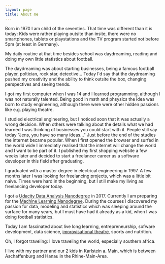 ```yaml
---
layout: page
title: About me
---
```



Born in 1970 I am child of the seventies. That time was different than it is today:
Kids were rather playing outsite than insite, there were no smartphones, tablets or playstations and the TV program started not before 5pm (at least in Germany).

My daily routine at that time besides school was daydreaming, reading and doing my own little statistics about football.

The daydreaming was about starting businesses, being a famous football player, poltician, rock star, detective... Today I'd say that the daydreaming pushed my creativity 
and the ability to think outsite the box, changing perspectives and seeing trends.

I got my first computer when I was 14 and I learned programming, although I was not naturally talented. Being good in math and phsysics the idea was born to study engineering, although there were 
were other hidden passions like e.g. playing theatre.

I studied electrical engineering, but I noticed soon that it was actually a wrong decision. When others were talking about the details what we had learned I was thinking of businesses 
 you could start with it. People still say today "Jens, you have so many ideas..."
Just before the end of the studies the internet became popular. When I first opened the browser and surfed 
in the world wide I immediatly realised that the internet will change the world and I want to be part of it. I published my first shopping website a few weeks later and decided to start a freelancer career as a software developer in this field after graduating.

I graduated with a master degree in electrical engineering in 1997. A few months later I was looking for freelancing projects, which was a little bit naive. Times were hard in the beginning, but I still make my living as freelancing developer today.

I got a [Udacity Data Analysis Nanodegree](https://eu.udacity.com/course/data-analyst-nanodegree--nd002?gclid=EAIaIQobChMItr_YwqHQ2gIVKb7tCh0GxA9rEAAYASAAEgJcH_D_BwE) in 2017. Currently I am preparing for the [Machine Learning Nanodegree](https://eu.udacity.com/course/machine-learning-engineer-nanodegree--nd009?gclid=EAIaIQobChMIoY-J-aHQ2gIVxjobCh19YAkqEAAYASAAEgKvf_D_BwE).
During the courses I discovered my passion for data, modeling and statistics which was sleeping around the surface for many years, but I must have had it already as a kid, when I was doing football statistics.

Today I am fascinated about live long learning, entrepreneurship, sofware development, data science, [improvisational theatre](https://en.wikipedia.org/wiki/Improvisational_theatre), sports and nutrition. 

Oh, I forgot traveling: I love traveling the world, especially southern africa.

I live with my partner and our 2 kids in Karlstein a. Main, which is between Aschaffenburg and Hanau in the Rhine-Main-Area.
